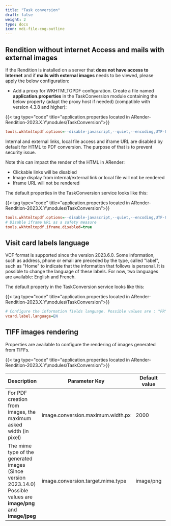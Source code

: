 ```yaml
---
title: "Task conversion"
draft: false
weight: 2
type: docs
icon: mdi-file-cog-outline
---
```


## Rendition without internet Access and mails with external images

If the Rendition is installed on a server that **does not have access to Internet** and if **mails with external images** needs to be viewed, please apply the below configuration:

- Add a proxy for WKHTMLTOPDF configuration. Create a file named **application.properties** in the TaskConversion module containing the below property (adapt the proxy host if needed) (compatible with version 4.3.8 and higher):

{{< tag type="code" title="application.properties located in ARender-Rendition-2023.X.Y\modules\TaskConversion">}}

```cfg
tools.wkhtmltopdf.options=--disable-javascript,--quiet,--encoding,UTF-8,--load-error-handling,ignore,--disable-external-links,--disable-internal-links,--disable-local-file-access,--proxy,localhost
```


Internal and external links, local file access and iframe URL are disabled by default for HTML to PDF conversion.
The purpose of that is to prevent security issue.

Note this can impact the render of the HTML in ARender: 
- Clickable links will be disabled
- Image display from internal/external link or local file will not be rendered
- Iframe URL will not be rendered

The default properties in the TaskConversion service looks like this: 

{{< tag type="code" title="application.properties located in ARender-Rendition-2023.X.Y\modules\TaskConversion">}}

```cfg
tools.wkhtmltopdf.options=--disable-javascript,--quiet,--encoding,UTF-8,--load-error-handling,ignore,--disable-external-links,--disable-internal-links,--disable-local-file-access
# Disable iframe URL as a safety measure
tools.wkhtmltopdf.iframe.disabled=true
```


## Visit card labels language

VCF format is supported since the version 2023.6.0. Some information, such as address, phone or email are preceded by the type,
called "label", such as "Home" to indicate that the information that follows is personal.
It is possible to change the language of these labels. For now, two languages ​​are available: English and French.

The default property in the TaskConversion service looks like this: 

{{< tag type="code" title="application.properties located in ARender-Rendition-2023.X.Y\modules\TaskConversion">}}

```cfg
# Configure the information fields language. Possible values are : "FR", "EN".
vcard.label.language=EN
```


## TIFF images rendering

Properties are available to configure the rendering of images generated from TIFFs.

{{< tag type="code" title="application.properties located in ARender-Rendition-2023.X.Y\modules\TaskConversion">}}

| Description                                                                                                             | Parameter Key                     | Default value | Type    |
| ----------------------------------------------------------------------------------------------------------------------- | --------------------------------- | ------------- | ------- |
| For PDF creation from images, the maximum asked width (in pixel)                                                        | image.conversion.maximum.width.px | 2000          | Integer |
| The mime type of the generated images (Since version 2023.14.0)<br>Possible values are **image/png** and **image/jpeg** | image.conversion.target.mime.type | image/png     | String  |

